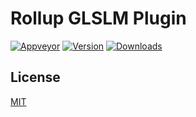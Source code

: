 # Rollup GLSLM Plugin

[![Appveyor][appveyor-badge]][appveyor]
[![Version][version-badge]][npm]
[![Downloads][downloads-badge]][npm]


## License

[MIT](http://opensource.org/licenses/MIT)

[appveyor]: https://ci.appveyor.com/project/billowz/rollup-plugin-glslm/branch/master
[appveyor-badge]: https://img.shields.io/appveyor/ci/billowz/rollup-plugin-glslm/master.svg
[travis]: https://travis-ci.org/billowz/rollup-plugin-glslm
[travis-badge]: https://img.shields.io/travis/billowz/rollup-plugin-glslm/master.svg
[npm]: https://www.npmjs.com/package/rollup-plugin-glslm/v/latest
[downloads-badge]: https://img.shields.io/npm/dt/rollup-plugin-glslm.svg
[version-badge]: https://img.shields.io/npm/v/rollup-plugin-glslm/latest.svg
